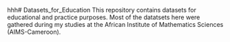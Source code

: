 hhh# Datasets_for_Education
This repository contains datasets for educational and practice purposes. Most of the datatsets here were gathered during my studies at the African Institute of Mathematics Sciences (AIMS-Cameroon).
